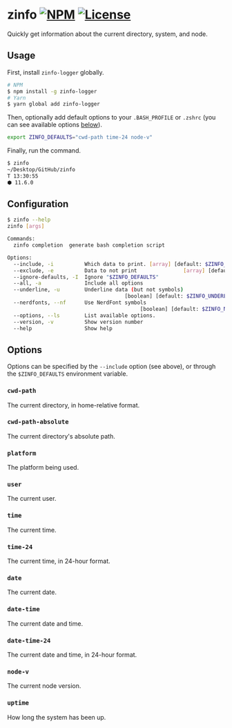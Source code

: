 # zinfo [![NPM](https://img.shields.io/npm/v/zinfo-logger.svg)](https://npmjs.com/package/zinfo-logger) [![License](https://img.shields.io/npm/l/zinfo-logger.svg)](https://npmjs.com/package/zinfo-logger)

Quickly get information about the current directory, system, and node.

## Usage

First, install `zinfo-logger` globally.

```sh
# NPM
$ npm install -g zinfo-logger
# Yarn
$ yarn global add zinfo-logger
```

Then, optionally add default options to your `.BASH_PROFILE` or `.zshrc` (you
can see available options [below](#Options)).

```sh
export ZINFO_DEFAULTS="cwd-path time-24 node-v"
```

Finally, run the command.

```sh
$ zinfo
~/Desktop/GitHub/zinfo
T 13:30:55
⬢ 11.6.0
```

## Configuration

<!-- BEGIN:usage -->

```sh
$ zinfo --help
zinfo [args]

Commands:
  zinfo completion  generate bash completion script

Options:
  --include, -i          Which data to print. [array] [default: $ZINFO_DEFAULTS]
  --exclude, -e          Data to not print               [array] [default: none]
  --ignore-defaults, -I  Ignore "$ZINFO_DEFAULTS"                      [boolean]
  --all, -a              Include all options                           [boolean]
  --underline, -u        Underline data (but not symbols)
                                      [boolean] [default: $ZINFO_UNDERLINE_DATA]
  --nerdfonts, --nf      Use NerdFont symbols
                                           [boolean] [default: $ZINFO_NERDFONTS]
  --options, --ls        List available options.                       [boolean]
  --version, -v          Show version number                           [boolean]
  --help                 Show help                                     [boolean]
```

<!-- END:usage -->

## Options

Options can be specified by the `--include` option (see above), or through the
`$ZINFO_DEFAULTS` environment variable.

<!-- BEGIN:options -->

### `cwd-path`

The current directory, in home-relative format.

### `cwd-path-absolute`

The current directory's absolute path.

### `platform`

The platform being used.

### `user`

The current user.

### `time`

The current time.

### `time-24`

The current time, in 24-hour format.

### `date`

The current date.

### `date-time`

The current date and time.

### `date-time-24`

The current date and time, in 24-hour format.

### `node-v`

The current node version.

### `uptime`

How long the system has been up.

<!-- END:options -->
